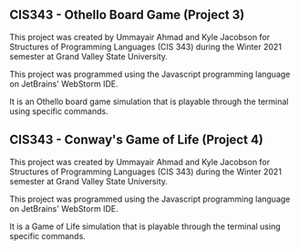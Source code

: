 ## CIS343 - Othello Board Game (Project 3)
This project was created by Ummayair Ahmad and Kyle Jacobson for Structures of Programming Languages (CIS 343) during the Winter 2021 semester at Grand Valley State University.

This project was programmed using the Javascript programming language on JetBrains' WebStorm IDE.

It is an Othello board game simulation that is playable through the terminal using specific commands.

## CIS343 - Conway's Game of Life (Project 4)
This project was created by Ummayair Ahmad and Kyle Jacobson for Structures of Programming Languages (CIS 343) during the Winter 2021 semester at Grand Valley State University.

This project was programmed using the Javascript programming language on JetBrains' WebStorm IDE. 

It is a Game of Life simulation that is playable through the terminal using specific commands.
